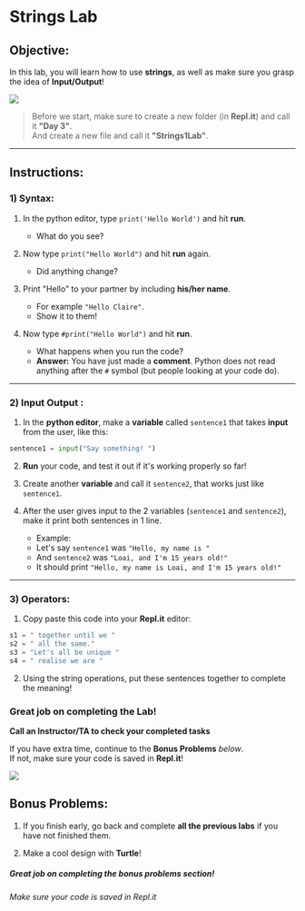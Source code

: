 # Strings Lab

## Objective: 
In this lab, you will learn how to use **strings**, as well as make sure you grasp the idea of **Input/Output**!




[![](https://thumbs.gfycat.com/CloseShabbyEelelephant-size_restricted.gif)]()



> Before we start, make sure to create a new folder (in **Repl.it**) and call it **"Day 3"**.  
> And create a new file and call it **"Strings1Lab"**.

---

## Instructions:

### 1) Syntax: 
1. In the python editor, type `print('Hello World')` and hit **run**.  
    - What do you see?
    
2. Now type `print("Hello World")` and hit **run** again.
    - Did anything change?
    
3. Print "Hello" to your partner by including **his/her name**.
    - For example `"Hello Claire"`. 
    - Show it to them!

4. Now type `#print("Hello World")` and hit **run**.
    - What happens when you run the code? 
    - **Answer:** You have just made a **comment**. Python does not read anything after the `#` symbol (but people looking at your code do).

---
### 2) Input Output : 
1. In the **python editor**, make a **variable** called `sentence1` that takes **input** from the user, like this:
```python
sentence1 = input("Say something! ")
```

2. **Run** your code, and test it out if it's working properly so far!

3. Create another **variable** and call it `sentence2`, that works just like `sentence1`.

4. After the user gives input to the 2 variables (`sentence1` and `sentence2`), make it print both sentences in 1 line.
    - Example: 
    - Let's say `sentence1` was `"Hello, my name is "`
    - And `sentence2` was `"Loai, and I'm 15 years old!"`
    - It should print `"Hello, my name is Loai, and I'm 15 years old!"`

---
### 3) Operators: 

1. Copy paste this code into your **Repl.it** editor:
```python
s1 = " together until we "
s2 = " all the same."
s3 = "Let's all be unique "
s4 = " realise we are " 
```

2. Using the string operations, put these sentences together to complete the meaning!


### Great job on completing the Lab!
**Call an Instructor/TA to check your completed tasks**
 

If you have extra time, continue to the **Bonus Problems** *below*.  
If not, make sure your code is saved in **Repl.it**!


 [![](https://i.pinimg.com/originals/82/6a/e7/826ae74c5c26e916dca8e1dd13808b22.gif)]()





## Bonus Problems:

1. If you finish early, go back and complete **all the previous labs** if you have not finished them.

1. Make a cool design with **Turtle**!


##### Great job on completing the bonus problems section!  
###### Make sure your code is saved in Repl.it
